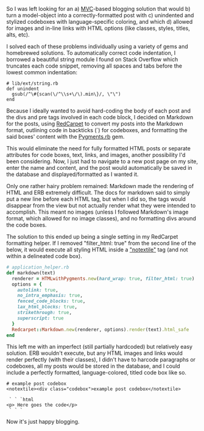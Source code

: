 So I was left looking for an a) [MVC](http://en.wikipedia.org/wiki/Model%E2%80%93view%E2%80%93controller)-based blogging solution that would b) turn a model-object into a correctly-formatted post with c) unindented and stylized codeboxes with language-specific coloring, and which d) allowed for images and in-line links with HTML options (like classes, styles, titles, alts, etc).

I solved each of these problems individually using a variety of gems and homebrewed solutions. To automatically correct code indentation, I borrowed a beautiful string module I found on Stack Overflow which truncates each code snippet, removing all spaces and tabs before the lowest common indentation:

```text
# lib/ext/string.rb
def unindent
  gsub(/^\#{scan(\/^\\s+\/\).min\}/, \"\")
end
```

Because I ideally wanted to avoid hard-coding the body of each post and the divs and pre tags involved in each code block, I decided on Markdown for the posts, using [RedCarpet](https://github.com/vmg/redcarpet) to convert my posts into the Markdown format, outlining code in backticks (`) for codeboxes, and formatting the said boxes' content with the [Pygments.rb](https://github.com/tmm1/pygments.rb) gem.

This would eliminate the need for fully formatted HTML posts or separate attributes for code boxes, text, links, and images, another possibility I'd been considering. Now, I just had to navigate to a new post page on my site, enter the name and content, and the post would automatically be saved in the database and displayed/formatted as I wanted it.

Only one rather hairy problem remained: Markdown made the rendering of HTML and ERB extremely difficult. The docs for markdown said to simply put a new line before each HTML tag, but when I did so, the tags would disappear from the view but not actually render what they were intended to accomplish. This meant no images (unless I followed Markdown's image format, which allowed for no image classes), and no formatting divs around the code boxes.

The solution to this ended up being a single setting in my RedCarpet formatting helper. If I removed "filter_html: true" from the second line of the below, it would execute all styling HTML inside a ["notextile"](http://redcloth.org/textile/html-integration-and-escapement/) tag (and not within a delineated code box).

```ruby
# application_helper.rb
def markdown(text)
  renderer = HTMLwithPygments.new(hard_wrap: true, filter_html: true)
  options = {
    autolink: true,
    no_intra_emphasis: true,
    fenced_code_blocks: true,
    lax_html_blocks: true,
    strikethrough: true,
    superscript: true
  }
  Redcarpet::Markdown.new(renderer, options).render(text).html_safe
end
```

This left me with an imperfect (still partially hardcoded) but relatively easy solution. ERB wouldn't execute, but any HTML images and links would render perfectly (with their classes), I didn't have to harcode paragraphs or codeboxes, all my posts would be stored in the database, and I could include a perfectly formatted, language-colored, titled code box like so.

```
# example post codebox
<notextile><div class="codebox">example post codebox</notextile>

 ` ` `html
<p> Here goes the code</p>
 ` ` `
```

Now it's just happy blogging.